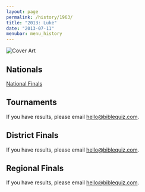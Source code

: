 ```yaml
---
layout: page
permalink: /history/1963/
title: "2013: Luke"
date: "2013-07-11"
menubar: menu_history
---
```


<img src="{% link assets/scripture-portions/1963.jpg %}" alt="Cover Art" style="max-height:400px" />

## Nationals

<a href="{% link _pages/history/1963/nationals.md %}" class="button is-primary">National Finals</a>

## Tournaments
If you have results, please email [hello@biblequiz.com](mailto:hello@biblequiz.com).

## District Finals
If you have results, please email [hello@biblequiz.com](mailto:hello@biblequiz.com).

## Regional Finals
If you have results, please email [hello@biblequiz.com](mailto:hello@biblequiz.com).